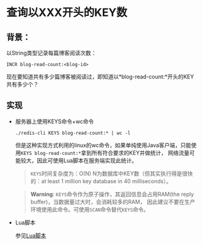 # 查询以XXX开头的KEY数
## 背景：
以String类型记录每篇博客阅读次数：

`INCR blog-read-count:<blog-id>`

现在要知道共有多少篇博客被阅读过，即知道以*blog-read-count:*开头的KEY共有多少个？

## 实现
- 服务器上使用KEYS命令+wc命令

    `./redis-cli KEYS blog-read-count:* | wc -l`
    
    但是这种实现方式利用的linux的wc命令，如果单纯使用Java客户端，只能使用`KEYS blog-read-count:*`拿到所有符合要求的KEY并做统计，
    网络流量可能较大，因此可使用Lua脚本在服务端实现此统计。
    
    > `KEYS`时间复杂度为：O(N) N为数据库中KEY数（但其实执行得是很快的：at least 1 million key database in 40 milliseconds）。
    
    > **Warning**: `KEYS`命令作为原子操作，其返回信息会占用RAM(the reply buffer)，当数据量过大时，会消耗较多的RAM，
    因此建议不要在生产环境使用此命令。可使用`SCAN`命令替代`KEYS`命令。
    
- Lua脚本

    参见[Lua脚本](/4-Redis深入/4.4-Lua脚本.md)